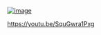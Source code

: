[![image](https://github.com/EloiStree/2022_06_28_MyCookBook/assets/20149493/980aa2c8-ce2d-498b-8b6f-97872e21d02f)](https://youtu.be/SquGwra1Pxg)

https://youtu.be/SquGwra1Pxg
